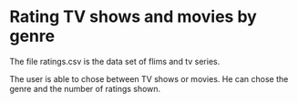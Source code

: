 # Rating TV shows and movies by genre

The file ratings.csv is the data set of flims and tv series.

The user is able to chose between TV shows or movies. He can chose the genre and the number of ratings shown. 
 
